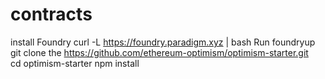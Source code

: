 # contracts
install Foundry 
curl -L https://foundry.paradigm.xyz | bash
Run  foundryup 
git clone the https://github.com/ethereum-optimism/optimism-starter.git  
cd optimism-starter 
npm install
